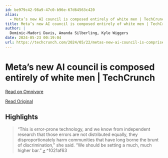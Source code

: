 ```yaml
---
id: be979c42-98a9-47c0-b96e-67d64563c420
alias:
  - Meta’s new AI council is composed entirely of white men | TechCrunch
title: Meta’s new AI council is composed entirely of white men | TechCrunch
author: |
  Dominic-Madori Davis, Amanda Silberling, Kyle Wiggers
date: 2024-05-23 00:19:04
url: https://techcrunch.com/2024/05/22/metas-new-ai-council-is-comprised-entirely-of-white-men/
---
```


# Meta’s new AI council is composed entirely of white men | TechCrunch

[Read on Omnivore](https://omnivore.app/me/https-techcrunch-com-2024-05-22-metas-new-ai-council-is-comprise-18fa299cd06)

[Read Original](https://techcrunch.com/2024/05/22/metas-new-ai-council-is-comprised-entirely-of-white-men/)

## Highlights

> “This is error-prone technology, and we know from independent research that those errors are not distributed equally, they disproportionately harm communities that have long borne the brunt of discrimination,” she said. “We should be setting a much, much higher bar.” [⤴️](https://omnivore.app/me/https-techcrunch-com-2024-05-22-metas-new-ai-council-is-comprise-18fa299cd06#1021af63-3b6a-47aa-8763-712ad9660103)  ^1021af63

